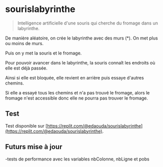 # sourislabyrinthe
> Intelligence artificielle d'une souris qui cherche du fromage dans un labyrinthe.

De manière aléatoire, on crée le labyrinthe avec des murs (\*). On met plus ou moins de murs.

Puis on y met la souris et le fromage.

Pour pouvoir avancer dans le labyrinthe, la souris connaît les endroits où elle est déjà passée.

Ainsi si elle est bloquée, elle revient en arrière puis essaye d'autres chemins.

Si elle a essayé tous les chemins et n'a pas trouvé le fromage, alors le fromage n'est accessible donc elle ne pourra pas trouver le fromage.

## Test
Test disponible sur [https://replit.com/@edaouda/sourislabyrinthe](https://replit.com/@edaouda/sourislabyrinthe).

## Futurs mise à jour
-tests de performance avec les variables nbColonne, nbLigne et pobs
